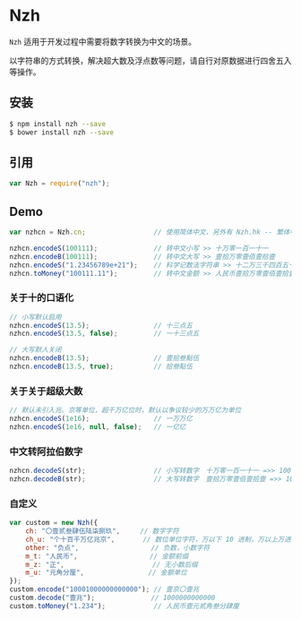 # Nzh

`Nzh` 适用于开发过程中需要将数字转换为中文的场景。

以字符串的方式转换，解决超大数及浮点数等问题，请自行对原数据进行四舍五入等操作。

## 安装

```sh
$ npm install nzh --save
$ bower install nzh --save
```

## 引用

```javascript
var Nzh = require("nzh");
```

## Demo

```javascript
var nzhcn = Nzh.cn;                 // 使用简体中文，另外有 Nzh.hk -- 繁体中文  

nzhcn.encodeS(100111);              // 转中文小写 >> 十万零一百一十一
nzhcn.encodeB(100111);              // 转中文大写 >> 壹拾万零壹佰壹拾壹
nzhcn.encodeS("1.23456789e+21");    // 科学记数法字符串 >> 十二万三千四百五十六万万七千八百九十万亿
nzhcn.toMoney("100111.11");         // 转中文金额 >> 人民币壹拾万零壹佰壹拾壹元壹角壹分
```

### 关于十的口语化

```javascript
// 小写默认启用
nzhcn.encodeS(13.5);                // 十三点五
nzhcn.encodeS(13.5, false);         // 一十三点五

// 大写默人关闭
nzhcn.encodeB(13.5);                // 壹拾叁點伍
nzhcn.encodeB(13.5, true);          // 拾叁點伍
```

### 关于关于超级大数

```javascript
// 默认未引入兆、京等单位，超千万亿位时，默认以争议较少的万万亿为单位
nzhcn.encodeS(1e16);                // 一万万亿
nzhcn.encodeS(1e16, null, false);   // 一亿亿
```

### 中文转阿拉伯数字

```javascript
nzhcn.decodeS(str);                 // 小写转数字　十万零一百一十一 =>> 100111
nzhcn.decodeB(str);                 // 大写转数字　壹拾万零壹佰壹拾壹 =>> 100111
```

### 自定义

```javascript
var custom = new Nzh({
    ch: "〇壹贰叁肆伍陆柒捌玖",     // 数字字符
    ch_u: "个十百千万亿兆京",       // 数位单位字符，万以下 10 进制，万以上万进制，个位不能省略
    other: "负点",                  // 负数，小数字符
    m_t: "人民币",                  // 金额前缀
    m_z: "正",                      // 无小数后缀
    m_u: "元角分厘",                // 金额单位
});
custom.encode("10001000000000000"); // 壹京〇壹兆
custom.decode("壹兆");              // 1000000000000
custom.toMoney("1.234");            // 人民币壹元贰角叁分肆厘
```
